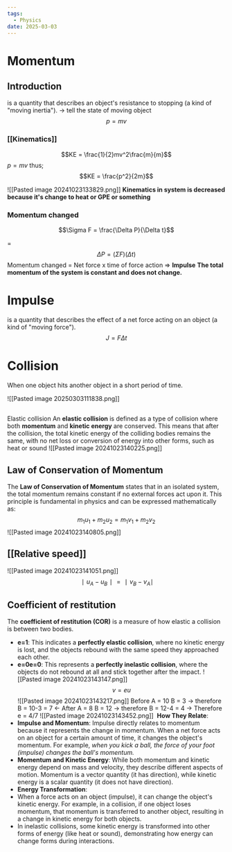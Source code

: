 ```yaml
---
tags:
  - Physics
date: 2025-03-03
---
```

# Momentum
## Introduction 

is a quantity that describes an object's resistance to stopping (a kind of "moving inertia"). -> tell the state of moving object
$$p = mv$$
### [[Kinematics]] 
$$KE = \frac{1}{2}mv^2\frac{m}{m}$$
$p = mv$ thus; 
$$KE = \frac{p^2}{2m}$$

![[Pasted image 20241023133829.png]]
**Kinematics in system is decreased because it's change to heat or GPE or something**
### Momentum changed
$$\Sigma F = \frac{\Delta P}{\Delta t}$$

=
$$\Delta P = (\Sigma F)(\Delta t)$$
Momentum changed =  Net force x time of force action => **Impulse**
**The total momentum of the system is constant and does not change.**

# Impulse
is a quantity that describes the effect of a net force acting on an object (a kind of "moving force").
$$J = F\Delta t$$
# Collision
When one object hits another object in a short period of time. 

![[Pasted image 20250303111838.png]]

## 
Elastic collision
An **elastic collision** is defined as a type of collision where both **momentum** and **kinetic energy** are conserved. This means that after the collision, the total kinetic energy of the colliding bodies remains the same, with no net loss or conversion of energy into other forms, such as heat or sound
![[Pasted image 20241023140225.png]]
## Law of Conservation of Momentum
The **Law of Conservation of Momentum** states that in an isolated system, the total momentum remains constant if no external forces act upon it. This principle is fundamental in physics and can be expressed mathematically as:
$$m_1u_1+m_2u_2=m_1v_1+m_2v_2$$
![[Pasted image 20241023140805.png]]
## [[Relative speed]]
![[Pasted image 20241023141051.png]]
$$∣u_A​−u_B​∣=∣v_B​−v_A​∣$$
## Coefficient of restitution
The **coefficient of restitution (COR)** is a measure of how elastic a collision is between two bodies.
- **e=1**: This indicates a **perfectly elastic collision**, where no kinetic energy is lost, and the objects rebound with the same speed they approached each other.
- **e=0e=0**: This represents a **perfectly inelastic collision**, where the objects do not rebound at all and stick together after the impact.
![[Pasted image 20241023143147.png]]
$$v = eu$$
![[Pasted image 20241023143217.png]]
Before A = 10 B = 3 -> therefore B = 10-3 = 7 <-
After A = 8 B = 12 -> therefore B = 12-4 = 4 ->
Therefore e = 4/7
![[Pasted image 20241023143452.png]]
​
**How They Relate**:
- **Impulse and Momentum**: Impulse directly relates to momentum because it represents the change in momentum. When a net force acts on an object for a certain amount of time, it changes the object's momentum. For example, *when you kick a ball, the force of your foot (impulse) changes the ball's momentum.*
- **Momentum and Kinetic Energy**: While both momentum and kinetic energy depend on mass and velocity, they describe different aspects of motion. Momentum is a vector quantity (it has direction), while kinetic energy is a scalar quantity (it does not have direction).
- **Energy Transformation**:
- When a force acts on an object (impulse), it can change the object's kinetic energy. For example, in a collision, if one object loses momentum, that momentum is transferred to another object, resulting in a change in kinetic energy for both objects.
- In inelastic collisions, some kinetic energy is transformed into other forms of energy (like heat or sound), demonstrating how energy can change forms during interactions.
